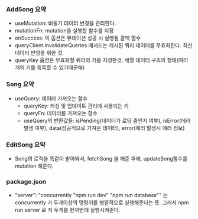 ### AddSong 요약

- useMutation: 비동기 데이터 변경을 관리한다.
- mutationFn: mutation을 실행할 함수를 지정
- onSuccess: 이 옵션은 뮤테이션 성공 시 실행될 콜백 함수
- queryClient.invalidateQueries 메서드는 캐시된 쿼리 데이터를 무효화한다. 최신 데이터 반영을 위한 것.
- queryKey 옵션은 무효화할 쿼리의 키를 지정한것. 배열 데이터 구조의 형태(여러개의 키를 등록할 수 있기때문에)

### Song 요약

- useQuery: 데이터 가져오는 함수
  - queryKey: 캐싱 및 업데이트 관리에 사용되는 키
  - queryFn: 데이터를 가져오는 함수
  - useQuery의 반환값들: isPending(데이터가 로딩 중인지 여부), isError(에러 발생 여부), data(성공적으로 가져온 데이터), error(에러 발생시 에러 정보)

### EditSong 요약

- Song의 로직을 똑같이 받아와서, fetchSong 을 해준 후에, updateSong함수를 mutation 해준다.

### package.json
- "server": "concurrently \"npm run dev\" \"npm run database\"" 는 concurrently 가 두개이상의 명령어를 병렬적으로 실행해준다는 뜻. 그래서 npm run server 로 저 두개를 한꺼번에 실행시켜준다.